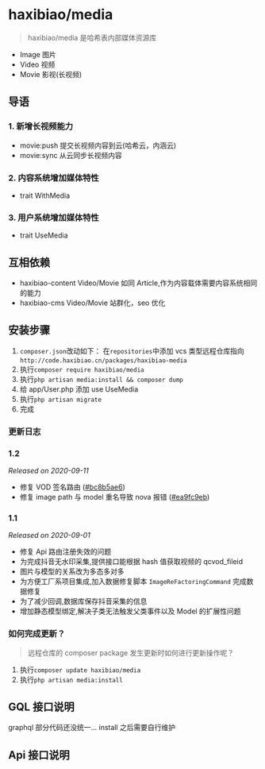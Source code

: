 # haxibiao/media

> haxibiao/media 是哈希表内部媒体资源库

- Image 图片
- Video 视频
- Movie 影视(长视频)

## 导语

### 1. 新增长视频能力

- movie:push 提交长视频内容到云(哈希云，内涵云)
- movie:sync 从云同步长视频内容

### 2. 内容系统增加媒体特性

- trait WithMedia

### 3. 用户系统增加媒体特性

- trait UseMedia

## 互相依赖

- haxibiao-content Video/Movie 如同 Article,作为内容载体需要内容系统相同的能力
- haxibiao-cms Video/Movie 站群化，seo 优化

## 安装步骤

1. `composer.json`改动如下：
   在`repositories`中添加 vcs 类型远程仓库指向
   `http://code.haxibiao.cn/packages/haxibiao-media`
2. 执行`composer require haxibiao/media`
3. 执行`php artisan media:install && composer dump`
4. 给 app/User.php 添加 use UseMedia
5. 执行`php artisan migrate`
6. 完成

### 更新日志

### **1.2**

_Released on 2020-09-11_

-   修复 VOD 签名路由 ([#bc8b5ae6](http://code.haxibiao.cn/packages/haxibiao-media/commit/bc8b5ae69ff17885ed1236f8dd53316fc2545c47))
-   修复 image path 与 model 重名导致 nova 报错 ([#ea9fc9eb](http://code.haxibiao.cn/packages/haxibiao-media/commit/ea9fc9eb6aac8fc419b88322496b9da29c8f56a5))

### **1.1**

_Released on 2020-09-01_

-   修复 Api 路由注册失效的问题
-   为完成抖音无水印采集,提供接口能根据 hash 值获取视频的 qcvod_fileid
-   图片与模型的关系改为多态多对多
-   为方便工厂系项目集成,加入数据修复脚本 `ImageReFactoringCommand` 完成数据修复
-   为了减少回调,数据库保存抖音采集的信息
-   增加静态模型绑定,解决子类无法触发父类事件以及 Model 的扩展性问题

### 如何完成更新？

> 远程仓库的 composer package 发生更新时如何进行更新操作呢？

1. 执行`composer update haxibiao/media`
2. 执行`php artisan media:install`

## GQL 接口说明

graphql 部分代码还没统一... install 之后需要自行维护

## Api 接口说明
